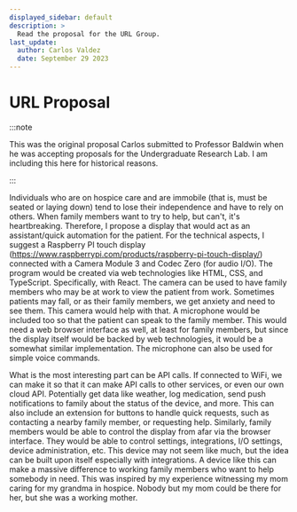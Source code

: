 ```yaml
---
displayed_sidebar: default
description: >
  Read the proposal for the URL Group.
last_update:
  author: Carlos Valdez
  date: September 29 2023
---
```


# URL Proposal

:::note

This was the original proposal Carlos submitted to Professor Baldwin when he was
accepting proposals for the Undergraduate Research Lab. I am including this here
for historical reasons.

:::

Individuals who are on hospice care and are immobile (that is, must be seated or laying down) tend to lose their independence and have to rely on others. When family members want to try to help, but can't, it's heartbreaking. Therefore, I propose a display that would act as an assistant/quick automation for the patient. For the technical aspects, I suggest a Raspberry PI touch display (https://www.raspberrypi.com/products/raspberry-pi-touch-display/) connected with a Camera Module 3 and Codec Zero (for audio I/O). The program would be created via web technologies like HTML, CSS, and TypeScript. Specifically, with React. The camera can be used to have family members who may be at work to view the patient from work. Sometimes patients may fall, or as their family members, we get anxiety and need to see them. This camera would help with that. A microphone would be included too so that the patient can speak to the family member. This would need a web browser interface as well, at least for family members, but since the display itself would be backed by web technologies, it would be a somewhat similar implementation. The microphone can also be used for simple voice commands.

What is the most interesting part can be API calls. If connected to WiFi, we can make it so that it can make API calls to other services, or even our own cloud API. Potentially get data like weather, log medication, send push notifications to family about the status of the device, and more. This can also include an extension for buttons to handle quick requests, such as contacting a nearby family member, or requesting help. Similarly, family members would be able to control the display from afar via the browser interface. They would be able to control settings, integrations, I/O settings, device administration, etc. This device may not seem like much, but the idea can be built upon itself especially with integrations. A device like this can make a massive difference to working family members who want to help somebody in need. This was inspired by my experience witnessing my mom caring for my grandma in hospice. Nobody but my mom could be there for her, but she was a working mother.
